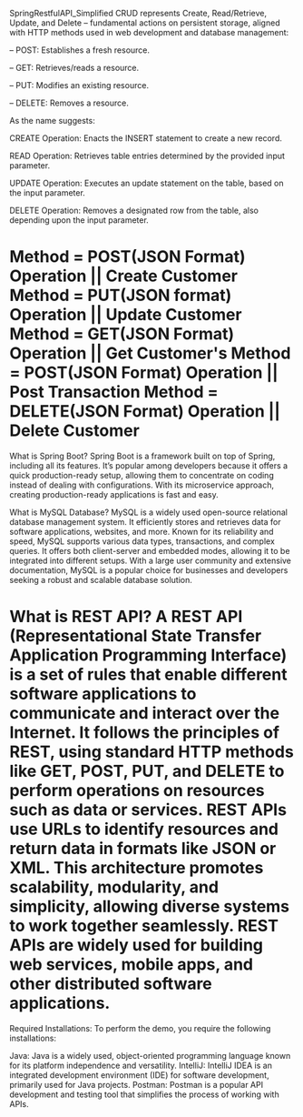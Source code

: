SpringRestfulAPI_Simplified
CRUD represents Create, Read/Retrieve, Update, and Delete – fundamental actions on persistent storage, aligned with HTTP methods used in web development and database management:

– POST: Establishes a fresh resource.

– GET: Retrieves/reads a resource.

– PUT: Modifies an existing resource.

– DELETE: Removes a resource.

As the name suggests:

CREATE Operation: Enacts the INSERT statement to create a new record.

READ Operation: Retrieves table entries determined by the provided input parameter.

UPDATE Operation: Executes an update statement on the table, based on the input parameter.

DELETE Operation: Removes a designated row from the table, also depending upon the input parameter.

Method = POST(JSON Format) Operation  || Create Customer
Method = PUT(JSON format) Operation || Update Customer
Method = GET(JSON Format) Operation || Get Customer's
Method = POST(JSON Format) Operation  || Post Transaction
Method = DELETE(JSON Format) Operation || Delete Customer
====================================================================================================================================
What is Spring Boot?
Spring Boot is a framework built on top of Spring, including all its features. It’s popular among developers because it offers a quick production-ready setup, allowing them to concentrate on coding instead of dealing with configurations. With its microservice approach, creating production-ready applications is fast and easy.

What is MySQL Database?
MySQL is a widely used open-source relational database management system. It efficiently stores and retrieves data for software applications, websites, and more. Known for its reliability and speed, MySQL supports various data types, transactions, and complex queries. It offers both client-server and embedded modes, allowing it to be integrated into different setups. With a large user community and extensive documentation, MySQL is a popular choice for businesses and developers seeking a robust and scalable database solution.

What is REST API?
A REST API (Representational State Transfer Application Programming Interface) is a set of rules that enable different software applications to communicate and interact over the Internet. It follows the principles of REST, using standard HTTP methods like GET, POST, PUT, and DELETE to perform operations on resources such as data or services. REST APIs use URLs to identify resources and return data in formats like JSON or XML. This architecture promotes scalability, modularity, and simplicity, allowing diverse systems to work together seamlessly. REST APIs are widely used for building web services, mobile apps, and other distributed software applications.
========================================================================================================================================

Required Installations: 
To perform the demo, you require the following installations:

Java: Java is a widely used, object-oriented programming language known for its platform independence and versatility.
IntelliJ: IntelliJ IDEA is an integrated development environment (IDE) for software development, primarily used for Java projects.
Postman: Postman is a popular API development and testing tool that simplifies the process of working with APIs.
